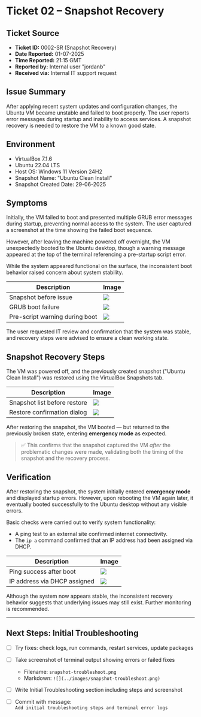 # Ticket 02 – Snapshot Recovery

## Ticket Source
- **Ticket ID:** 0002-SR (Snapshot Recovery)
- **Date Reported:** 01-07-2025
- **Time Reported:** 21:15 GMT
- **Reported by:** Internal user "jordanb"
- **Received via:** Internal IT support request

## Issue Summary
After applying recent system updates and configuration changes, the Ubuntu VM became unstable and failed to boot properly. The user reports error messages during startup and inability to access services. A snapshot recovery is needed to restore the VM to a known good state.

## Environment
- VirtualBox 7.1.6
- Ubuntu 22.04 LTS
- Host OS: Windows 11 Version 24H2
- Snapshot Name: "Ubuntu Clean Install"
- Snapshot Created Date: 29-06-2025

## Symptoms

Initially, the VM failed to boot and presented multiple GRUB error messages during startup, preventing normal access to the system. The user captured a screenshot at the time showing the failed boot sequence.

However, after leaving the machine powered off overnight, the VM unexpectedly booted to the Ubuntu desktop, though a warning message appeared at the top of the terminal referencing a pre-startup script error.

While the system appeared functional on the surface, the inconsistent boot behavior raised concern about system stability.

| Description                     | Image                                 |
|---------------------------------|----------------------------------------|
| Snapshot before issue           | ![](../images/snapshot-before.png)     |
| GRUB boot failure               | ![](../images/grub-boot-error.png)     |
| Pre-script warning during boot  | ![](../images/pre-script-error.png)   |

The user requested IT review and confirmation that the system was stable, and recovery steps were advised to ensure a clean working state.

## Snapshot Recovery Steps

The VM was powered off, and the previously created snapshot ("Ubuntu Clean Install") was restored using the VirtualBox Snapshots tab.

| Description                  | Image                                         |
|------------------------------|-----------------------------------------------|
| Snapshot list before restore | ![](../images/snapshot-restore-before.png)    |
| Restore confirmation dialog  | ![](../images/snapshot-restore-confirm.png)   |

After restoring the snapshot, the VM booted — but returned to the previously broken state, entering **emergency mode** as expected.

> ✅ This confirms that the snapshot captured the VM *after* the problematic changes were made, validating both the timing of the snapshot and the recovery process.

## Verification

After restoring the snapshot, the system initially entered **emergency mode** and displayed startup errors. However, upon rebooting the VM again later, it eventually booted successfully to the Ubuntu desktop without any visible errors.

Basic checks were carried out to verify system functionality:

- A ping test to an external site confirmed internet connectivity.
- The `ip a` command confirmed that an IP address had been assigned via DHCP.

| Description                    | Image                                              |
|--------------------------------|----------------------------------------------------|
| Ping success after boot        | ![](../images/ping-success-after-restore.png)      |
| IP address via DHCP assigned  | ![](../images/ip-a-after-restore.png)              |

Although the system now appears stable, the inconsistent recovery behavior suggests that underlying issues may still exist. Further monitoring is recommended.

---

## Next Steps: Initial Troubleshooting

* [ ] Try fixes: check logs, run commands, restart services, update packages  
* [ ] Take screenshot of terminal output showing errors or failed fixes

  * Filename: `snapshot-troubleshoot.png`  
  * Markdown: `![](../images/snapshot-troubleshoot.png)`

* [ ] Write Initial Troubleshooting section including steps and screenshot  
* [ ] Commit with message:  
  `Add initial troubleshooting steps and terminal error logs`
